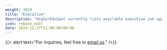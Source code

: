 ```yaml
---
weight: 3010
title: "Executive"
description: "HigherEduSpot currently lists available executive job opportunities."
icon: rebase_edit
date: 2024-12-27T12:00:00+00:00
---
```


{{< alert text="For inquiries, feel free to [email us](mailto:support@highereduspot.com)." />}}